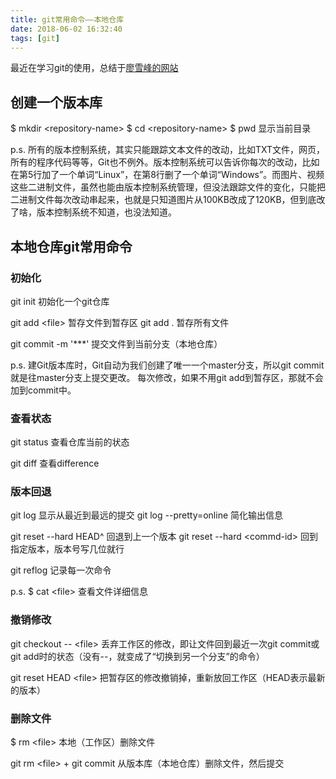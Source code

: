 ```yaml
---
title: git常用命令——本地仓库
date: 2018-06-02 16:32:40
tags: [git]
---
```

最近在学习git的使用，总结于[廖雪峰的网站](https://www.liaoxuefeng.com/wiki/0013739516305929606dd18361248578c67b8067c8c017b000)

## 创建一个版本库
$ mkdir &lt;repository-name&gt;
$ cd &lt;repository-name&gt;
$ pwd 显示当前目录

p.s. 所有的版本控制系统，其实只能跟踪文本文件的改动，比如TXT文件，网页，所有的程序代码等等，Git也不例外。版本控制系统可以告诉你每次的改动，比如在第5行加了一个单词“Linux”，在第8行删了一个单词“Windows”。而图片、视频这些二进制文件，虽然也能由版本控制系统管理，但没法跟踪文件的变化，只能把二进制文件每次改动串起来，也就是只知道图片从100KB改成了120KB，但到底改了啥，版本控制系统不知道，也没法知道。

## 本地仓库git常用命令
### 初始化
git init 初始化一个git仓库

git add &lt;file&gt; 暂存文件到暂存区
git add . 暂存所有文件

git commit  -m '***' 提交文件到当前分支（本地仓库）

p.s. 建Git版本库时，Git自动为我们创建了唯一一个master分支，所以git commit就是往master分支上提交更改。
每次修改，如果不用git add到暂存区，那就不会加到commit中。

### 查看状态
git status 查看仓库当前的状态

git diff 查看difference

### 版本回退
git log 显示从最近到最远的提交
git log --pretty=online 简化输出信息

git reset --hard HEAD^ 回退到上一个版本
git reset --hard &lt;commd-id&gt; 回到指定版本，版本号写几位就行

git reflog 记录每一次命令

p.s. $ cat &lt;file&gt; 查看文件详细信息

### 撤销修改
git checkout -- &lt;file&gt; 丢弃工作区的修改，即让文件回到最近一次git commit或git add时的状态（没有--，就变成了“切换到另一个分支”的命令）

git reset HEAD &lt;file> 把暂存区的修改撤销掉，重新放回工作区（HEAD表示最新的版本）

### 删除文件
$ rm &lt;file&gt; 本地（工作区）删除文件

git rm &lt;file&gt; + git commit
从版本库（本地仓库）删除文件，然后提交
